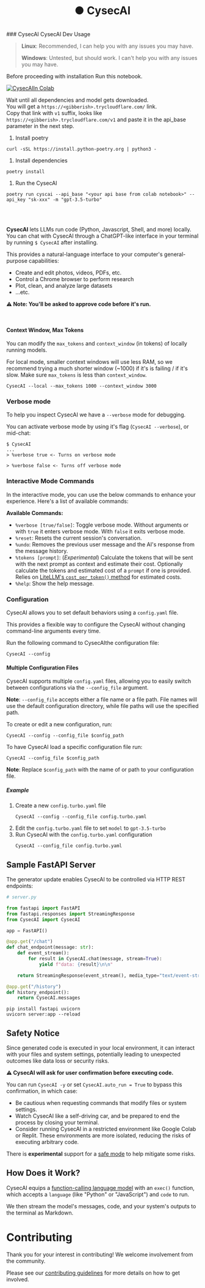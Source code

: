 <h1 align="center">● CysecAI</h1>

<br>
### CysecAI CysecAI Dev Usage

> **Linux**: Recommended, I can help you with any issues you may have.
>
> **Windows**: Untested, but should work. I can't help you with any issues you may have.

Before proceeding with installation Run this notebook.

<a target="_blank" href="https://colab.research.google.com/drive/1ySI02whuIWCREEqdroyGG7nRe5uO3wjS">
  <img src="https://colab.research.google.com/assets/colab-badge.svg" alt="CysecAIIn Colab"/>
</a>

Wait until all dependencies and model gets downloaded.<br>
You will get a `https://<gibberish>.trycloudflare.com/` link. <br>
Copy that link with `v1` suffix, looks like `https://<gibberish>.trycloudflare.com/v1` and paste it in the api_base parameter in the next step.

1. Install poetry

```shell
curl -sSL https://install.python-poetry.org | python3 -
```

1. Install dependencies

```shell
poetry install
```

1. Run the CysecAI

```shell
poetry run cyscai --api_base "<your api base from colab notebook>" --api_key "sk-xxx" -m "gpt-3.5-turbo"
```

<br>
<br>

**CysecAI** lets LLMs run code (Python, Javascript, Shell, and more) locally. You can chat with CysecAI through a ChatGPT-like interface in your terminal by running `$ CysecAI` after installing.

This provides a natural-language interface to your computer's general-purpose capabilities:

- Create and edit photos, videos, PDFs, etc.
- Control a Chrome browser to perform research
- Plot, clean, and analyze large datasets
- ...etc.

**⚠️ Note: You'll be asked to approve code before it's run.**

<br>

#### Context Window, Max Tokens

You can modify the `max_tokens` and `context_window` (in tokens) of locally running models.

For local mode, smaller context windows will use less RAM, so we recommend trying a much shorter window (~1000) if it's is failing / if it's slow. Make sure `max_tokens` is less than `context_window`.

```shell
CysecAI --local --max_tokens 1000 --context_window 3000
```

### Verbose mode

To help you inspect CysecAI we have a `--verbose` mode for debugging.

You can activate verbose mode by using it's flag (`CysecAI --verbose`), or mid-chat:

```shell
$ CysecAI
...
> %verbose true <- Turns on verbose mode

> %verbose false <- Turns off verbose mode
```

### Interactive Mode Commands

In the interactive mode, you can use the below commands to enhance your experience. Here's a list of available commands:

**Available Commands:**

- `%verbose [true/false]`: Toggle verbose mode. Without arguments or with `true` it
  enters verbose mode. With `false` it exits verbose mode.
- `%reset`: Resets the current session's conversation.
- `%undo`: Removes the previous user message and the AI's response from the message history.
- `%tokens [prompt]`: (_Experimental_) Calculate the tokens that will be sent with the next prompt as context and estimate their cost. Optionally calculate the tokens and estimated cost of a `prompt` if one is provided. Relies on [LiteLLM's `cost_per_token()` method](https://docs.litellm.ai/docs/completion/token_usage#2-cost_per_token) for estimated costs.
- `%help`: Show the help message.

### Configuration

CysecAI allows you to set default behaviors using a `config.yaml` file.

This provides a flexible way to configure the CysecAI without changing command-line arguments every time.

Run the following command to CysecAIthe configuration file:

```
CysecAI --config
```

#### Multiple Configuration Files

CysecAI supports multiple `config.yaml` files, allowing you to easily switch between configurations via the `--config_file` argument.

**Note**: `--config_file` accepts either a file name or a file path. File names will use the default configuration directory, while file paths will use the specified path.

To create or edit a new configuration, run:

```
CysecAI --config --config_file $config_path
```

To have CysecAI load a specific configuration file run:

```
CysecAI --config_file $config_path
```

**Note**: Replace `$config_path` with the name of or path to your configuration file.

##### Example

1. Create a new `config.turbo.yaml` file
   ```
   CysecAI --config --config_file config.turbo.yaml
   ```
2. Edit the `config.turbo.yaml` file to set `model` to `gpt-3.5-turbo`
3. Run CysecAI with the `config.turbo.yaml` configuration
   ```
   CysecAI --config_file config.turbo.yaml
   ```

## Sample FastAPI Server

The generator update enables CysecAI to be controlled via HTTP REST endpoints:

```python
# server.py

from fastapi import FastAPI
from fastapi.responses import StreamingResponse
from CysecAI import CysecAI

app = FastAPI()

@app.get("/chat")
def chat_endpoint(message: str):
    def event_stream():
        for result in CysecAI.chat(message, stream=True):
            yield f"data: {result}\n\n"

    return StreamingResponse(event_stream(), media_type="text/event-stream")

@app.get("/history")
def history_endpoint():
    return CysecAI.messages
```

```shell
pip install fastapi uvicorn
uvicorn server:app --reload
```

## Safety Notice

Since generated code is executed in your local environment, it can interact with your files and system settings, potentially leading to unexpected outcomes like data loss or security risks.

**⚠️ CysecAI will ask for user confirmation before executing code.**

You can run `CysecAI -y` or set `CysecAI.auto_run = True` to bypass this confirmation, in which case:

- Be cautious when requesting commands that modify files or system settings.
- Watch CysecAI like a self-driving car, and be prepared to end the process by closing your terminal.
- Consider running CysecAI in a restricted environment like Google Colab or Replit. These environments are more isolated, reducing the risks of executing arbitrary code.

There is **experimental** support for a [safe mode](docs/SAFE_MODE.md) to help mitigate some risks.

## How Does it Work?

CysecAI equips a [function-calling language model](https://platform.openai.com/docs/guides/gpt/function-calling) with an `exec()` function, which accepts a `language` (like "Python" or "JavaScript") and `code` to run.

We then stream the model's messages, code, and your system's outputs to the terminal as Markdown.

# Contributing

Thank you for your interest in contributing! We welcome involvement from the community.

Please see our [contributing guidelines](docs/CONTRIBUTING.md) for more details on how to get involved.
